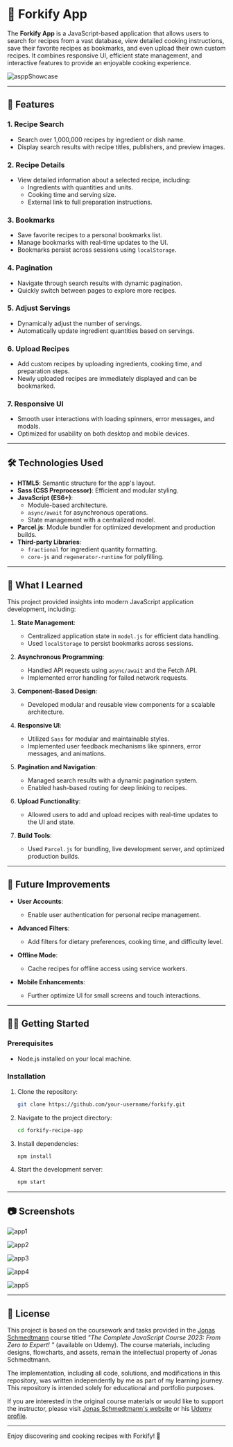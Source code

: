 
# 🍴 Forkify App

The **Forkify App** is a JavaScript-based application that allows users to search for recipes from a vast database, view detailed cooking instructions, save their favorite recipes as bookmarks, and even upload their own custom recipes. It combines responsive UI, efficient state management, and interactive features to provide an enjoyable cooking experience.

![asppShowcase](assets/ForkifyGif.gif)

---

## 🚀 Features

### **1. Recipe Search**
- Search over 1,000,000 recipes by ingredient or dish name.
- Display search results with recipe titles, publishers, and preview images.

### **2. Recipe Details**
- View detailed information about a selected recipe, including:
  - Ingredients with quantities and units.
  - Cooking time and serving size.
  - External link to full preparation instructions.

### **3. Bookmarks**
- Save favorite recipes to a personal bookmarks list.
- Manage bookmarks with real-time updates to the UI.
- Bookmarks persist across sessions using `localStorage`.

### **4. Pagination**
- Navigate through search results with dynamic pagination.
- Quickly switch between pages to explore more recipes.

### **5. Adjust Servings**
- Dynamically adjust the number of servings.
- Automatically update ingredient quantities based on servings.

### **6. Upload Recipes**
- Add custom recipes by uploading ingredients, cooking time, and preparation steps.
- Newly uploaded recipes are immediately displayed and can be bookmarked.

### **7. Responsive UI**
- Smooth user interactions with loading spinners, error messages, and modals.
- Optimized for usability on both desktop and mobile devices.

---

## 🛠️ Technologies Used

- **HTML5**: Semantic structure for the app's layout.
- **Sass (CSS Preprocessor)**: Efficient and modular styling.
- **JavaScript (ES6+)**: 
  - Module-based architecture.
  - `async/await` for asynchronous operations.
  - State management with a centralized model.
- **Parcel.js**: Module bundler for optimized development and production builds.
- **Third-party Libraries**: 
  - `fractional` for ingredient quantity formatting.
  - `core-js` and `regenerator-runtime` for polyfilling.

---


## 📖 What I Learned

This project provided insights into modern JavaScript application development, including:

1. **State Management**:
   - Centralized application state in `model.js` for efficient data handling.
   - Used `localStorage` to persist bookmarks across sessions.

2. **Asynchronous Programming**:
   - Handled API requests using `async/await` and the Fetch API.
   - Implemented error handling for failed network requests.

3. **Component-Based Design**:
   - Developed modular and reusable view components for a scalable architecture.

4. **Responsive UI**:
   - Utilized `Sass` for modular and maintainable styles.
   - Implemented user feedback mechanisms like spinners, error messages, and animations.

5. **Pagination and Navigation**:
   - Managed search results with a dynamic pagination system.
   - Enabled hash-based routing for deep linking to recipes.

6. **Upload Functionality**:
   - Allowed users to add and upload recipes with real-time updates to the UI and state.

7. **Build Tools**:
   - Used `Parcel.js` for bundling, live development server, and optimized production builds.

---

## 🌟 Future Improvements

- **User Accounts**:
  - Enable user authentication for personal recipe management.

- **Advanced Filters**:
  - Add filters for dietary preferences, cooking time, and difficulty level.

- **Offline Mode**:
  - Cache recipes for offline access using service workers.

- **Mobile Enhancements**:
  - Further optimize UI for small screens and touch interactions.

---

## 🧑‍💻 Getting Started

### Prerequisites
- Node.js installed on your local machine.

### Installation
1. Clone the repository:
   ```bash
   git clone https://github.com/your-username/forkify.git
   ```
2. Navigate to the project directory:
   ```bash
   cd forkify-recipe-app
   ```
3. Install dependencies:
   ```bash
   npm install
   ```
4. Start the development server:
   ```bash
   npm start
   ```

---

## 📷 Screenshots

![app1](assets/image1.PNG)

![app2](assets/image2.PNG)

![app3](assets/image3.PNG)

![app4](assets/image4.PNG)

![app5](assets/image5.PNG)


---

## 📝 License


This project is based on the coursework and tasks provided in the [Jonas Schmedtmann](https://codingheroes.io/) course titled *"The Complete JavaScript Course 2023: From Zero to Expert!
"* (available on Udemy). The course materials, including designs, flowcharts, and assets, remain the intellectual property of Jonas Schmedtmann.

The implementation, including all code, solutions, and modifications in this repository, was written independently by me as part of my learning journey. This repository is intended solely for educational and portfolio purposes.

If you are interested in the original course materials or would like to support the instructor, please visit [Jonas Schmedtmann's website](https://codingheroes.io/) or his [Udemy profile](https://www.udemy.com/user/jonasschmedtmann/).

---

Enjoy discovering and cooking recipes with Forkify! 🥘
